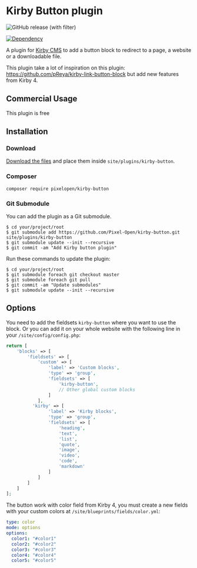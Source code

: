 # Kirby Button plugin

![GitHub release (with filter)](https://img.shields.io/github/v/release/Pixel-Open/kirby-button?style=for-the-badge)

[![Dependency](https://img.shields.io/badge/kirby-4.x-cca000.svg?style=for-the-badge)](https://getkirby.com/)

A plugin for [Kirby CMS](http://getkirby.com) to add a button block to redirect to a page, a website or a downloadable file.

This plugin take a lot of inspiration on this plugin: https://github.com/pReya/kirby-link-button-block but add new features from Kirby 4.

## Commercial Usage

This plugin is free

## Installation

### Download

[Download the files](hhttps://github.com/Pixel-Open/kirby-button/releases) and place them inside `site/plugins/kirby-button`.

### Composer

```
composer require pixelopen/kirby-button
```

### Git Submodule

You can add the plugin as a Git submodule.

    $ cd your/project/root
    $ git submodule add https://github.com/Pixel-Open/kirby-button.git site/plugins/kirby-button
    $ git submodule update --init --recursive
    $ git commit -am "Add Kirby button plugin"

Run these commands to update the plugin:

    $ cd your/project/root
    $ git submodule foreach git checkout master
    $ git submodule foreach git pull
    $ git commit -am "Update submodules"
    $ git submodule update --init --recursive

## Options

You need to add the fieldsets `kirby-button` where you want to use the block.
Or you can add it on your whole website with the following line in your `/site/config/config.php`:

```php
return [
    'blocks' => [
        'fieldsets' => [
            'custom' => [
                'label' => 'Custom blocks',
                'type' => 'group',
                'fieldsets' => [
                    'kirby-button',
                    // Other global custom blocks
                ]
            ],
          'kirby' => [
                'label' => 'Kirby blocks',
                'type' => 'group',
                'fieldsets' => [
                    'heading',
                    'text',
                    'list',
                    'quote',
                    'image',
                    'video',
                    'code',
                    'markdown'
                ]
            ]
        ]
    ]
];
```

The button work with color field from Kirby 4, you must create a new fields with your custom colors at `/site/blueprints/fields/color.yml`:

```yml
type: color
mode: options
options:
  color1: "#color1"
  color2: "#color2"
  color3: "#color3"
  color4: "#color4"
  color5: "#color5"
```
